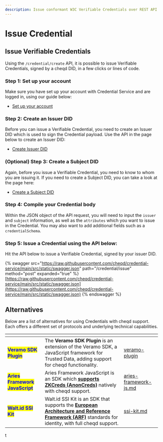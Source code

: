 ```yaml
---
description: Issue conformant W3C Verifiable Credentials over REST API
---
```


# Issue Credential

## Issue Verifiable Credentials

Using the `/credential/create` API, it is possible to issue Verifiable Credentials, signed by a cheqd DID, in a few clicks or lines of code.&#x20;

### Step 1: Set up your account

Make sure you have set up your account with Credential Service and are logged in, using our guide below:

* [Set up your account](../set-up-account.md)

### Step 2: Create an Issuer DID

Before you can issue a Verifiable Credential, you need to create an Issuer DID which is used to sign the Credential payload. Use the API in the page below to create an Issuer DID:

* [Create Issuer DID](../dids/create-did.md)

### (Optional) Step 3: Create a Subject DID

Again, before you issue a Verifiable Credential, you need to know to whom you are issuing it. If you need to create a Subject DID, you can take a look at the page here:

* [Create a Subject DID](../dids/create-subject-did.md)

### Step 4: Compile your Credential body

Within the JSON object of the API request, you will need to input the `issuer` and `subject` information, as well as the `attributes` which you want to issue in the Credential. You may also want to add additional fields such as a `credentialSchema`.

### Step 5: Issue a Credential using the API below:

Hit the API below to issue a Verifiable Credential, signed by your issuer DID.

{% swagger src="https://raw.githubusercontent.com/cheqd/credential-service/main/src/static/swagger.json" path="/credential/issue" method="post" expanded="true" %}
[https://raw.githubusercontent.com/cheqd/credential-service/main/src/static/swagger.json](https://raw.githubusercontent.com/cheqd/credential-service/main/src/static/swagger.json)
{% endswagger %}

## Alternatives

Below are a list of alternatives for using Credentials with cheqd support. Each offers a different set of protocols and underlying technical capabilities.

<table data-view="cards" data-full-width="false"><thead><tr><th></th><th></th><th data-hidden data-card-target data-type="content-ref"></th></tr></thead><tbody><tr><td><mark style="color:blue;"><strong>Veramo SDK Plugin</strong></mark></td><td>The <strong>Veramo SDK Plugin</strong> is an extension of the Veramo SDK, a JavaScript framework for Trusted Data, adding support for cheqd functionality.</td><td><a href="../../sdk/veramo-plugin/">veramo-plugin</a></td></tr><tr><td><mark style="color:blue;"><strong>Aries Framework JavaScript</strong></mark></td><td>Aries Framework JavaScript is an SDK which <a href="https://hyperledger.github.io/anoncreds-spec/"><strong>supports ZKCreds (AnonCreds)</strong></a> natively with cheqd support. </td><td><a href="../../sdk/aries-framework-js.md">aries-framework-js.md</a></td></tr><tr><td><mark style="color:blue;"><strong>Walt.id SSI Kit</strong></mark></td><td>Walt.id SSI Kit is an SDK that supports the <a href="https://digital-strategy.ec.europa.eu/en/library/european-digital-identity-architecture-and-reference-framework-outline"><strong>European Architecture and Reference Framework (ARF)</strong></a> standards for identity, with full cheqd support. </td><td><a href="../../sdk/ssi-kit.md">ssi-kit.md</a></td></tr></tbody></table>

t
